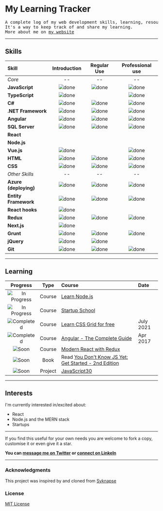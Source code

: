 # My Learning Tracker

<pre>
A complete log of my web development skills, learning, resources, interests
It's a way to keep track of and share my learning.
More about me on <a href="https://ericnjuki.com">my website</a>
</pre>


----

## Skills

[done]: https://user-images.githubusercontent.com/29199184/32275438-8385f5c0-bf0b-11e7-9406-42265f71e2bd.png "Done"

|               Skill              | Introduction      |     Regular Use        | Professional use |
|:-------------------------------- |:-----------------:|:----------------------:|:----------------:|
|*Core*                            |      --           |          --            |        --        |
|**JavaScript**                    | ![done][done]     | ![done][done]          | ![done][done]    |
|**TypeScript**                    | ![done][done]     |                        | ![done][done]    |
|**C#**                            | ![done][done]     | ![done][done]          | ![done][done]    |
|**.NET Framework**                | ![done][done]     | ![done][done]          | ![done][done]    |
|**Angular**                       | ![done][done]     | ![done][done]          | ![done][done]    |
|**SQL Server**                    | ![done][done]     | ![done][done]          | ![done][done]    |
|**React**                         |                   |                        |                  |
|**Node.js**                       |                   |                        |                  |
|**Vue.js**                        | ![done][done]     |                        | ![done][done]    |
|**HTML**                          | ![done][done]     | ![done][done]          | ![done][done]    |
|**CSS**                           | ![done][done]     | ![done][done]          | ![done][done]    |
|*Other Skills*                    |      --           |         --             |        --        |
|**Azure (deploying)**             | ![done][done]     | ![done][done]          | ![done][done]    |
|**Entity Framework**              | ![done][done]     | ![done][done]          | ![done][done]    |
|**React hooks**                   | ![done][done]     |                        |                  |
|**Redux**                         | ![done][done]     | ![done][done]          | ![done][done]    |
|**Next.js**                       | ![done][done]     |                        |                  |
|**Grunt**                         | ![done][done]     | ![done][done]          | ![done][done]    |
|**jQuery**                        | ![done][done]     | ![done][done]          |                  |
|**Git**                           | ![done][done]     | ![done][done]          | ![done][done]    |



----

## Learning

[//]: # (Status images)

[Completed]: https://user-images.githubusercontent.com/29199184/32275438-8385f5c0-bf0b-11e7-9406-42265f71e2bd.png "Completed"
[In Progress]: https://user-images.githubusercontent.com/29199184/34462881-7305ddac-ee4d-11e7-9b57-589424820da4.png "In Progress"
[Soon]: https://user-images.githubusercontent.com/29199184/34462916-d5c37bd4-ee4d-11e7-9f4a-d57f2243281b.png "Soon"

|            Progress         |   Type     | Course                                                          |   Date     |
|:---------------------------:|:----------:|:----------------------------------------------------------------|:-----------|
| ![In Progress][In Progress] |   Course   | [Learn Node.js]                                                 |            |
| ![In Progress][In Progress] |   Course   | [Startup School]                                                |            |
| ![Completed][Completed]     |   Course   | [Learn CSS Grid for free]                                       |  July 2021 |
| ![Completed][Completed]     |   Course   | [Angular - The Complete Guide]                                  |  Apr 2017  |
| ![Soon][Soon]               |   Course   | [Modern React with Redux]                                       |            |
| ![Soon][Soon]               |    Book    | Read [You Don't Know JS Yet: Get Started - 2nd Edition]         |            |
| ![Soon][Soon]               |   Project  | [JavaScript30]                                                  |            |

[//]: # (Reference links to courses)

[Learn Node.js]: https://nodejs.dev/learn
[Modern React with Redux]: https://www.udemy.com/course/react-redux/
[Angular - The Complete Guide]: https://www.udemy.com/course/the-complete-guide-to-angular-2/
[You Don't Know JS Yet: Get Started - 2nd Edition]: https://github.com/getify/You-Dont-Know-JS/blob/2nd-ed/get-started/README.md
[Learn CSS Grid for free]: https://scrimba.com/learn/cssgrid
[JavaScript30]: https://javascript30.com/
[Startup School]: https://www.startupschool.org/


----

## Interests

I'm currently interested in/excited about:

+ React
+ Node.js and the MERN stack
+ Startups

----

If you find this useful for your own needs you are welcome to fork a copy, customise it or even give it a star.

**You can [message me on Twitter](https://twitter.com/ericnjuki "@ericnjuki") or [connect on LinkeIn](https://linkedin.com/in/ericnjuki "Eric's LinkedIn")**

----

### Acknowledgments
This project was inspired by and cloned from [Syknapse](https://github.com/Syknapse/My-Learning-Tracker)


### License

[MIT License](https://github.com/ericnjuki/learning-tracker/blob/master/LICENSE)
